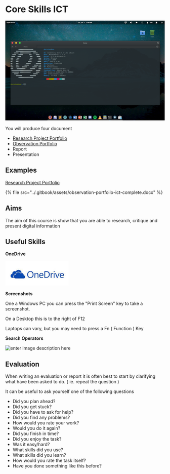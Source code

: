 # Core Skills ICT

![](../.gitbook/assets/image%20%287%29.png)

You will produce four document

* [Research Project Portfolio](https://tutor.neocities.org/Research%20Project%20Portfolio%20Simpler.docx)
* [Observation Portfolio](https://tutor.neocities.org/Observation%20Portfolio.docx)
* Report
* Presentation

## Examples

[Research Project Portfolio](https://tutor.neocities.org/Research%20Project%20Portfolio%20Example.docx)

{% file src="../.gitbook/assets/observation-portfoilo-ict-complete.docx" %}

## Aims

The aim of this course is show that you are able to research, critique and present digital information

## Useful Skills

**OneDrive**

![](../.gitbook/assets/image.png)



**Screenshots**

One a Windows PC you can press the "Print Screen" key to take a screenshot.

On a Desktop this is to the right of F12

Laptops can vary, but you may need to press a Fn \( Function \) Key

**Search Operators**

![enter image description here](http://www.craiglotter.co.za/wp-content/uploads/2012/10/how-to-google-it-cheatsheet.jpg)



## Evaluation

When writing an evaluation or report it is often best to start by clarifying what have been asked to do. \( ie. repeat the question \)

It can be useful to ask yourself one of the following questions

* Did you plan ahead?
* Did you get stuck?
* Did you have to ask for help?
* Did you find any problems?
* How would you rate your work?
* Would you do it again? 
* Did you finish in time?
* Did you enjoy the task? 
* Was it easy/hard?
* What skills did you use?
* What skills did you learn?
* How would you rate the task itself?
* Have you done something like this before?

